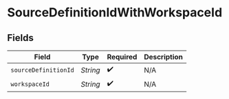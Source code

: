 # SourceDefinitionIdWithWorkspaceId


## Fields

| Field                | Type                 | Required             | Description          |
| -------------------- | -------------------- | -------------------- | -------------------- |
| `sourceDefinitionId` | *String*             | :heavy_check_mark:   | N/A                  |
| `workspaceId`        | *String*             | :heavy_check_mark:   | N/A                  |